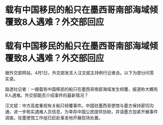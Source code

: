 # 载有中国移民的船只在墨西哥南部海域倾覆致8人遇难？外交部回应

# 载有中国移民的船只在墨西哥南部海域倾覆致8人遇难？外交部回应

据外交部网站，4月1日，外交部发言人汪文斌主持例行记者会。以下为部分问答实录。

路透社记者：一艘载有中国移民的船只在墨西哥南部海域发生倾覆，报道称大概有8人遇难。外交部能否介绍事件的最新情况？

汪文斌：中方高度重视有关船只倾覆事件。中国驻墨西哥使馆与墨方保持密切沟通，进一步核实遇难人员信息，为幸存中国公民提供协助，并请墨方加紧开展事件调查。驻墨使馆工作组已赶赴事发地开展现场处置。

